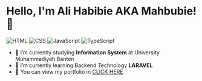 # Hello, I'm Ali Habibie AKA Mahbubie! 👋

![HTML](https://img.shields.io/badge/HTML-intermediate-orange)
![CSS](https://img.shields.io/badge/CSS-Advanced-blue)
![JavaScript](https://img.shields.io/badge/JavaScript-Advanced-yellow)
![TypeScript](https://img.shields.io/badge/PHP-Advanced-lightblue)

- 🔭 I’m currently studying **Information System** at University Muhammadiyah Banten
- 🌱 I’m currently learning Backend Technology **LARAVEL**
- 👯 You can view my portfolio in [CLICK HERE](http://ali-habibie.herokuapp.com/)

<!--- - ⚙️ Mastering: `.html`,`.css`,`.js`,`.php` - 👯 I’m looking to collaborate on **Open Source** and/or **Videogames** projects --->
